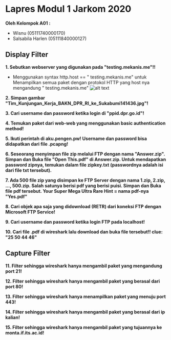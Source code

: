 #  Lapres Modul 1 Jarkom 2020

**Oleh Kelompok A01 :**
- Wisnu (05111740000170)
- Salsabila Harlen (05111840000127)

## Display Filter
**1. Sebutkan webserver yang digunakan pada "testing.mekanis.me"!!**
- Menggunakan syntax http.host == " testing.mekanis.me" untuk Menampilkan semua paket dengan protokol HTTP yang host nya mengandung " testing.mekanis.me"
![alt text](https://github.com/SalsabilaH12/Jarkom_Modul1_Lapres_A01/blob/master/image.jpg?raw=true)

**2. Simpan gambar "Tim_Kunjungan_Kerja_BAKN_DPR_RI_ke_Sukabumi141436.jpg"!**

**3. Cari username dan password ketika login di "ppid.dpr.go.id"!**

**4. Temukan paket dari web-web yang menggunakan basic authentication method!**

**5. Ikuti perintah di aku.pengen.pw! Username dan password bisa didapatkan dari file .pcapng!**

**6. Seseorang menyimpan file zip melalui FTP dengan nama "Answer.zip". Simpan dan Buka file "Open This.pdf" di Answer.zip. Untuk mendapatkan password zipnya, temukan dalam file zipkey.txt (passwordnya adalah isi dari file txt tersebut).**

**7. Ada 500 file zip yang disimpan ke FTP Server dengan nama 1.zip, 2.zip, ..., 500.zip. Salah satunya berisi pdf yang berisi puisi. Simpan dan Buka file pdf tersebut. Your Super Mega Ultra Rare Hint = nama pdf-nya "Yes.pdf"**

**8. Cari objek apa saja yang didownload (RETR) dari koneksi FTP dengan Microsoft FTP Service!**

**9. Cari username dan password ketika login FTP pada localhost!**

**10. Cari file .pdf di wireshark lalu download dan buka file tersebut!! clue: "25 50 44 46"**

## Capture Filter
**11. Filter sehingga wireshark hanya mengambil paket yang mengandung port 21!**

**12. Filter sehingga wireshark hanya mengambil paket yang berasal dari port 80!**

**13. Filter sehingga wireshark hanya menampilkan paket yang menuju port 443!**

**14. Filter sehingga wireshark hanya mengambil paket yang berasal dari ip kalian!**

**15. Filter sehingga wireshark hanya mengambil paket yang tujuannya ke monta.if.its.ac.id!**


 
